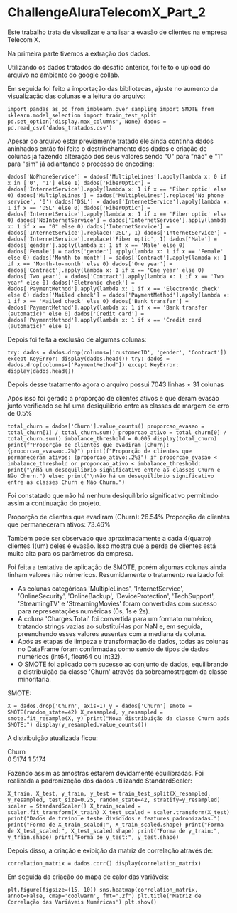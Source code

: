 # ChallengeAluraTelecomX_Part_2

Este trabalho trata de visualizar e analisar a evasão de clientes na empresa Telecom X.

Na primeira parte tivemos a extração dos dados.

Utilizando os dados tratados do desafio anterior, foi feito o upload do arquivo no ambiente do google collab.

Em seguida foi feito a importação das bibliotecas, ajuste no aumento da visualização das colunas e a leitura do arquivo:

`import pandas as pd
from imblearn.over_sampling import SMOTE
from sklearn.model_selection import train_test_split
pd.set_option('display.max_columns', None)
dados = pd.read_csv('dados_tratados.csv')`

Apesar do arquivo estar previamente tratado ele ainda continha dados aninhados então foi feito o destrinchamento dos dados e criação de colunas ja fazendo alteração dos seus valores sendo "0" para "não" e "1" para "sim" já adiantando o processo de encoding:

`dados['NoPhoneService'] = dados['MultipleLines'].apply(lambda x: 0 if x in ['0', '1'] else 1)
dados['FiberOptic'] = dados['InternetService'].apply(lambda x: 1 if x == 'Fiber optic' else 0)
dados['MultipleLines'] = dados['MultipleLines'].replace('No phone service', '0')
dados['DSL'] = dados['InternetService'].apply(lambda x: 1 if x == 'DSL' else 0)
dados['FiberOptic'] = dados['InternetService'].apply(lambda x: 1 if x == 'Fiber optic' else 0)
dados['NoInternetService'] = dados['InternetService'].apply(lambda x: 1 if x == "0" else 0)
dados['InternetService'] = dados['InternetService'].replace('DSL', 1)
dados['InternetService'] = dados['InternetService'].replace('Fiber optic', 1)
dados['Male'] = dados['gender'].apply(lambda x: 1 if x == 'Male' else 0)
dados['Female'] = dados['gender'].apply(lambda x: 1 if x == 'Female' else 0)
dados['Month-to-month'] = dados['Contract'].apply(lambda x: 1 if x == 'Month-to-month' else 0)
dados['One year'] = dados['Contract'].apply(lambda x: 1 if x == 'One year' else 0)
dados['Two year'] = dados['Contract'].apply(lambda x: 1 if x == 'Two year' else 0)
dados['Eletronic check'] = dados['PaymentMethod'].apply(lambda x: 1 if x == 'Electronic check' else 0)
dados['Mailed check'] = dados['PaymentMethod'].apply(lambda x: 1 if x == 'Mailed check' else 0)
dados['Bank transfer'] = dados['PaymentMethod'].apply(lambda x: 1 if x == 'Bank transfer (automatic)' else 0)
dados['Credit card'] = dados['PaymentMethod'].apply(lambda x: 1 if x == 'Credit card (automatic)' else 0)`

Depois foi feita a exclusão de algumas colunas:

`try:
    dados = dados.drop(columns=['customerID', 'gender', 'Contract'])
except KeyError:
    display(dados.head())
try:
    dados = dados.drop(columns=['PaymentMethod'])
except KeyError:
    display(dados.head())`

Depois desse tratamento agora o arquivo possui 7043 linhas × 31 colunas

Após isso foi gerado a proporção de clientes ativos e que deram evasão junto verificado se há uma desiquilíbrio entre as classes de margem de erro de 0.5%

`total_churn = dados['Churn'].value_counts()
proporcao_evasao = total_churn[1] / total_churn.sum()
proporcao_ativo = total_churn[0] / total_churn.sum()
imbalance_threshold = 0.005
display(total_churn)
print(f"Proporção de clientes que evadiram (Churn): {proporcao_evasao:.2%}")
print(f"Proporção de clientes que permaneceram ativos: {proporcao_ativo:.2%}")
if proporcao_evasao < imbalance_threshold or proporcao_ativo < imbalance_threshold:
    print("\nHá um desequilíbrio significativo entre as classes Churn e Não Churn.")
else:
    print("\nNão há um desequilíbrio significativo entre as classes Churn e Não Churn.")`

Foi constatado que não há nenhum desiquilíbrio significativo permitindo assim a continuação do projeto.

Proporção de clientes que evadiram (Churn): 26.54%
Proporção de clientes que permaneceram ativos: 73.46%

Também pode ser observado que aproximadamente a cada 4(quatro) clientes 1(um) deles é evasão.
Isso mostra que a perda de clientes está muito alta para os parâmetros da empresa.

Foi feita a tentativa de aplicação de SMOTE, porém algumas colunas ainda tinham valores não númericos.
Resumidamente o tratamento realizado foi:

* As colunas categóricas 'MultipleLines', 'InternetService', 'OnlineSecurity', 'OnlineBackup', 'DeviceProtection', 'TechSupport', 'StreamingTV' e 'StreamingMovies' foram convertidas com sucesso para representações numéricas (0s, 1s e 2s).
* A coluna 'Charges.Total' foi convertida para um formato numérico, tratando strings vazias ao substituí-las por NaN e, em seguida, preenchendo esses valores ausentes com a mediana da coluna.
* Após as etapas de limpeza e transformação de dados, todas as colunas no DataFrame foram confirmadas como sendo de tipos de dados numéricos (int64, float64 ou int32).
* O SMOTE foi aplicado com sucesso ao conjunto de dados, equilibrando a distribuição da classe 'Churn' através da sobreamostragem da classe minoritária.

SMOTE:

`X = dados.drop('Churn', axis=1)
y = dados['Churn']
smote = SMOTE(random_state=42)
X_resampled, y_resampled = smote.fit_resample(X, y)
print("Nova distribuição da classe Churn após SMOTE:")
display(y_resampled.value_counts())`

A distribuição atualizada ficou: 

Churn	
0	5174
1	5174

Fazendo assim as amostras estarem devidamente equilibradas.
Foi realizada a padronização dos dados utilizando StandardScaler:

`X_train, X_test, y_train, y_test = train_test_split(X_resampled, y_resampled, test_size=0.25, random_state=42, stratify=y_resampled)
scaler = StandardScaler()
X_train_scaled = scaler.fit_transform(X_train)
X_test_scaled = scaler.transform(X_test)
print("Dados de treino e teste divididos e features padronizadas.")
print("Forma de X_train_scaled:", X_train_scaled.shape)
print("Forma de X_test_scaled:", X_test_scaled.shape)
print("Forma de y_train:", y_train.shape)
print("Forma de y_test:", y_test.shape)`

Depois disso, a criação e exibição da matriz de correlação através de:

`correlation_matrix = dados.corr()
display(correlation_matrix)`

Em seguida da criação do mapa de calor das variáveis:

`plt.figure(figsize=(15, 10))
sns.heatmap(correlation_matrix, annot=False, cmap='coolwarm', fmt=".2f")
plt.title('Matriz de Correlação das Variáveis Numéricas')
plt.show()`









